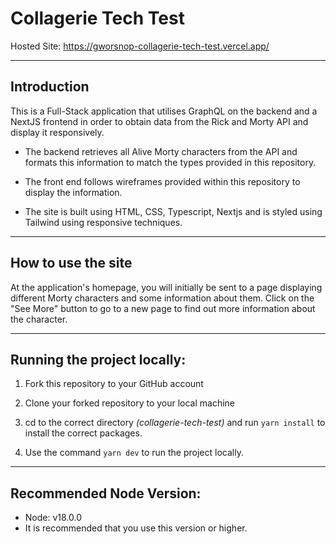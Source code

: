 # Collagerie Tech Test

Hosted Site: https://gworsnop-collagerie-tech-test.vercel.app/

---

## Introduction

This is a Full-Stack application that utilises GraphQL on the backend and a NextJS frontend in order to obtain data from the Rick and Morty API and display it responsively.

- The backend retrieves all Alive Morty characters from the API and formats this information to match the types provided in this repository.

- The front end follows wireframes provided within this repository to display the information.

- The site is built using HTML, CSS, Typescript, Nextjs and is styled using Tailwind using responsive techniques.

---

## How to use the site

At the application's homepage, you will initially be sent to a page displaying different Morty characters and some information about them. Click on the "See More" button to go to a new page to find out more information about the character.

---

## Running the project locally:

1. Fork this repository to your GitHub account

2. Clone your forked repository to your local machine

3. cd to the correct directory _(collagerie-tech-test)_ and run `yarn install` to install the correct packages.

4. Use the command `yarn dev` to run the project locally.

---

## Recommended Node Version:

- Node: v18.0.0
- It is recommended that you use this version or higher.
